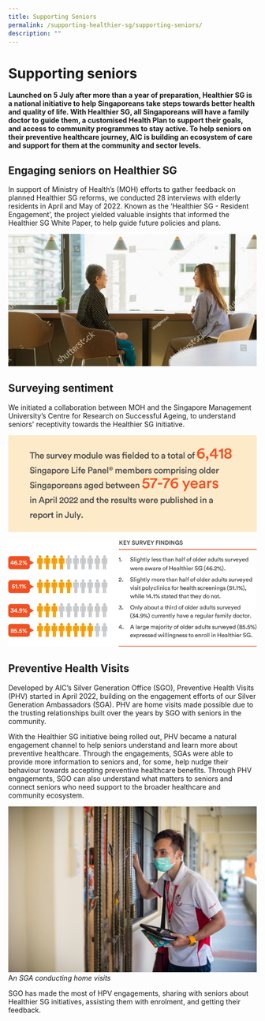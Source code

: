 ```yaml
---
title: Supporting Seniors
permalink: /supporting-healthier-sg/supporting-seniors/
description: ""
---
```

# Supporting seniors
**Launched on 5 July after more than a year of preparation, Healthier SG is a national initiative to help Singaporeans take steps towards better health and quality of life. With Healthier SG, all Singaporeans will have a family doctor to guide them, a customised Health Plan to support their goals, and access to community programmes to stay active. To help seniors on their preventive healthcare journey, AIC is building an ecosystem of care and support for them at the community and sector levels.**

## Engaging seniors on Healthier SG 
In support of Ministry of Health’s (MOH) efforts to gather feedback on planned Healthier SG reforms, we conducted 28 interviews with elderly residents in April and May of 2022. Known as the ‘Healthier SG - Resident Engagement’, the project yielded valuable insights that informed the Healthier SG White Paper, to help guide future policies and plans.

![](/images/aic_supporting-seniors_03.png)

## Surveying sentiment
We initiated a collaboration between MOH and the Singapore Management University’s Centre for Research on Successful Ageing, to understand seniors' receptivity towards the Healthier SG initiative. 

![](/images/aic_surveying-sentiment_03.png)

![](/images/aic_surveying-sentiment_06.png)


## Preventive Health Visits
Developed by AIC’s Silver Generation Office (SGO), Preventive Health Visits (PHV) started in April 2022, building on the engagement efforts of our Silver Generation Ambassadors (SGA). PHV are home visits made possible due to the trusting relationships built over the years by SGO with seniors in the community.

With the Healthier SG initiative being rolled out, PHV became a natural engagement channel to help seniors understand and learn more about preventive healthcare. Through the engagements, SGAs were able to provide more information to seniors and, for some, help nudge their behaviour towards accepting preventive healthcare benefits. Through PHV engagements, SGO can also understand what matters to seniors and connect seniors who need support to the broader healthcare and community ecosystem.

![](/images/preventive-health-visits.jpeg)
A*n SGA conducting home visits*

SGO has made the most of HPV engagements, sharing with seniors about Healthier SG initiatives, assisting them with enrolment, and getting their feedback.